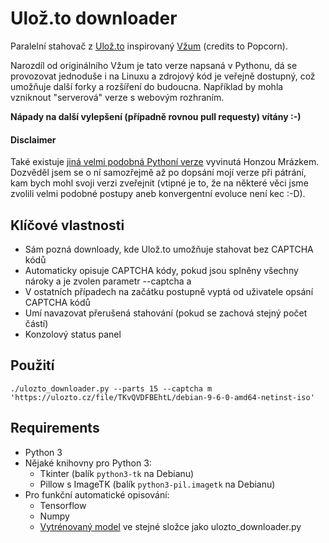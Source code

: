 # Ulož.to downloader

Paralelní stahovač z [Ulož.to](http://ulozto.cz) inspirovaný [Vžum](http://vzum.8u.cz/) (credits to Popcorn).

Narozdíl od originálního Vžum je tato verze napsaná v Pythonu, dá se provozovat jednoduše i na Linuxu a zdrojový kód je veřejně dostupný, což umožňuje další forky a rozšíření do budoucna. Například by mohla vzniknout "serverová" verze s webovým rozhraním.

**Nápady na další vylepšení (případně rovnou pull requesty) vítány :-)**

#### Disclaimer

Také existuje [jiná velmi podobná Pythoní verze](https://github.com/yaqwsx/utility/blob/master/vzum/vzum) vyvinutá Honzou Mrázkem. Dozvěděl jsem se o ní samozřejmě až po dopsání mojí verze při pátrání, kam bych mohl svoji verzi zveřejnit (vtipné je to, že na některé věci jsme zvolili velmi podobné postupy aneb konvergentní evoluce není kec :-D).

## Klíčové vlastnosti

* Sám pozná downloady, kde Ulož.to umožňuje stahovat bez CAPTCHA kódů
* Automaticky opisuje CAPTCHA kódy, pokud jsou splněny všechny nároky a je zvolen parametr --captcha a
* V ostatních případech na začátku postupně vyptá od uživatele opsání CAPTCHA kódů
* Umí navazovat přerušená stahování (pokud se zachová stejný počet částí)
* Konzolový status panel

## Použití

```shell
./ulozto_downloader.py --parts 15 --captcha m 'https://ulozto.cz/file/TKvQVDFBEhtL/debian-9-6-0-amd64-netinst-iso'
```

## Requirements

* Python 3
* Nějaké knihovny pro Python 3:
  * Tkinter (balík `python3-tk` na Debianu)
  * Pillow s ImageTK (balík `python3-pil.imagetk` na Debianu)
* Pro funkční automatické opisování:
  * Tensorflow
  * Numpy
  * [Vytrénovaný model](https://github.com/JanPalasek/ulozto-captcha-breaker/releases) ve stejné složce jako ulozto_downloader.py

